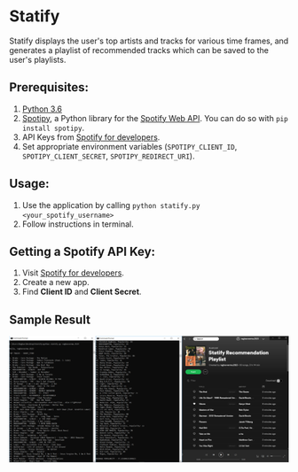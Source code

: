 # Statify
Statify displays the user's top artists and tracks for various time frames, and generates a playlist of recommended tracks which can be saved to the user's playlists.

## Prerequisites:
1. <a href='https://www.python.org/downloads/'>Python 3.6</a>
2. <a href="http://spotipy.readthedocs.io/en/latest/">Spotipy</a>, a Python library for the <a href="https://developer.spotify.com/documentation/web-api/">Spotify Web API</a>. You can do so with <code>pip install spotipy</code>.
3. API Keys from <a href="https://developer.spotify.com">Spotify for developers</a>.
4. Set appropriate environment variables (<code>SPOTIPY_CLIENT_ID</code>, <code>SPOTIPY_CLIENT_SECRET</code>, <code>SPOTIPY_REDIRECT_URI</code>).

## Usage:  
1. Use the application by calling <code>python statify.py <your_spotify_username></code>
2. Follow instructions in terminal.

## Getting a Spotify API Key:
1. Visit <a href='https://developer.spotify.com/dashboard/applications'>Spotify for developers</a>.
2. Create a new app.
3. Find **Client ID** and **Client Secret**.

## Sample Result
![Result](https://raw.githubusercontent.com/raghavverma2/Statify/master/result.png)
